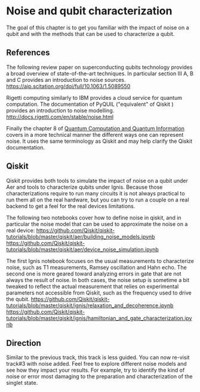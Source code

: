 # Noise and qubit characterization

The goal of this chapter is to get you familiar with the impact of noise on
a qubit and with the methods that can be used to characterize a qubit.


## References

The following review paper on superconducting qubits technology provides a broad
overview of state-of-the-art techniques. In particular section III A, B and C
provides an introduction to noise sources.
https://aip.scitation.org/doi/full/10.1063/1.5089550

Rigetti computing similarly to IBM provides a cloud service for quantum
computation. The documentation of PyQUIL ("equivalent" of Qiskit ) provides an
introduction to noise modelling.
http://docs.rigetti.com/en/stable/noise.html

Finally the chapter 8 of
[Quantum Computation and Quantum Information](http://mmrc.amss.cas.cn/tlb/201702/W020170224608149940643.pdf)
covers in a more technical manner the different ways one can represent noise.
It uses the same terminology as Qiskit and may help clarify the Qiskit
documentation.


## Qiskit

Qiskit provides both tools to simulate the impact of noise on a qubit under Aer
and tools to characterize qubits under Ignis. Because those characterizations
require to run many circuits it is not always practical to run them all on the
real hardware, but you can try to run a couple on a real backend to get a feel
for the real devices limitations.

The following two notebooks cover how to define noise in qiskit, and in
particular the noise model that can be used to approximate the noise on a real
device:
https://github.com/Qiskit/qiskit-tutorials/blob/master/qiskit/aer/building_noise_models.ipynb
https://github.com/Qiskit/qiskit-tutorials/blob/master/qiskit/aer/device_noise_simulation.ipynb

The first Ignis notebook focuses on the usual measurements to characterize noise,
such as T1 measurements, Ramsey oscillation and Hahn echo. The second one is more
geared toward analyzing errors in gate that are not always the result of noise.
In both cases, the noise setup is sometime a bit tweaked to reflect the actual
measurement that relies on experimental parameters not accessible from Qiskit,
such as the frequency used to drive the qubit.
https://github.com/Qiskit/qiskit-tutorials/blob/master/qiskit/ignis/relaxation_and_decoherence.ipynb
https://github.com/Qiskit/qiskit-tutorials/blob/master/qiskit/ignis/hamiltonian_and_gate_characterization.ipynb


## Direction

Similar to the previous track, this track is less guided. You can now re-visit track#3 with noise added.
Feel free to explore different noise models and see how they
impact your results. For example, try to identify the kind of noise or error 
most damaging to the preparation and characterization of the singlet state.

